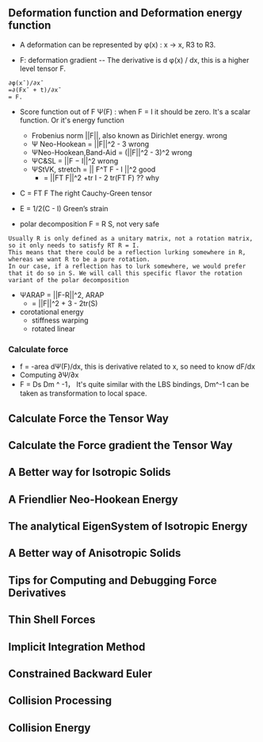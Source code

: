 ## Deformation function and Deformation energy function


- A deformation can be represented by φ(x) : x -> x,     R3 to R3.

- F: deformation gradient -- The derivative is d φ(x) / dx, this is a higher level tensor F.
```
∂φ(x¯)/∂x¯
=∂(Fx¯ + t)/∂x¯
= F.
```

- Score function out of F Ψ(F) : when F = I it should be zero. It's a scalar function. Or it's energy function
  - Frobenius norm ||F||, also known as Dirichlet energy. wrong
  - Ψ Neo-Hookean = ||F||^2 - 3       wrong
  - ΨNeo-Hookean,Band-Aid =    (||F||^2 - 3)^2        wrong
  - ΨC&SL = ||F − I||^2                               wrong
  - ΨStVK, stretch = || F^T F - I ||^2                good
    - = ||FT F||^2 +tr I - 2 tr(FT F)                 ?? why
- C = FT F The right Cauchy-Green tensor
- E = 1/2(C - I) Green’s strain
  
- polar decomposition F = R S, not very safe
```
Usually R is only defined as a unitary matrix, not a rotation matrix, so it only needs to satisfy RT R = I.
This means that there could be a reflection lurking somewhere in R, whereas we want R to be a pure rotation.
In our case, if a reflection has to lurk somewhere, we would prefer that it do so in S. We will call this specific flavor the rotation variant of the polar decomposition
```
- ΨARAP = ||F-R||^2, ARAP
  - = ||F||^2 + 3 - 2tr(S)
- corotational energy
  - stiffness warping
  - rotated linear 

### Calculate force
- f = -area dΨ(F)/dx, this is derivative related to x, so need to know dF/dx
- Computing ∂Ψ/∂x
- F = Ds Dm ^ -1， It's quite similar with the LBS bindings, Dm^-1 can be taken as transformation to local space.

## Calculate Force the Tensor Way

## Calculate the Force gradient the Tensor Way

## A Better way for Isotropic Solids

## A Friendlier Neo-Hookean Energy

## The analytical EigenSystem of Isotropic Energy

## A Better way of Anisotropic Solids

## Tips for Computing and Debugging Force Derivatives

## Thin Shell Forces

## Implicit Integration Method

## Constrained Backward Euler

## Collision Processing

## Collision Energy


